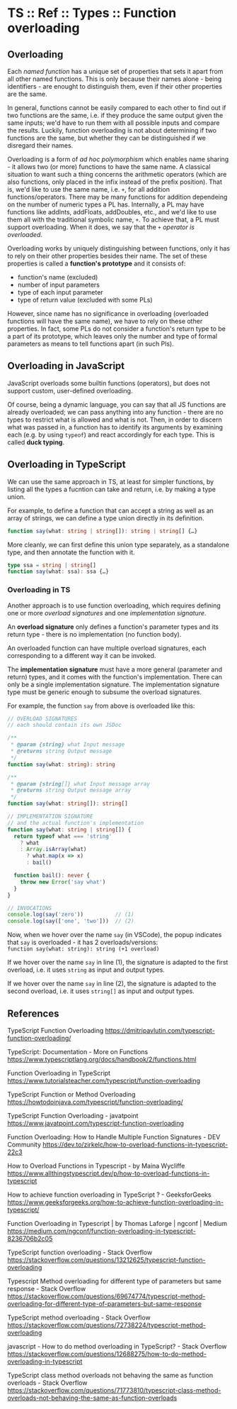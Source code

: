 # TS :: Ref :: Types :: Function overloading

## Overloading

Each *named function* has a unique set of properties that sets it apart from all other named functions. This is only because their names alone - being identifiers - are enought to distinguish them, even if their other properties are the same.

In general, functions cannot be easily compared to each other to find out if two functions are the same, i.e. if they produce the same output given the same inputs; we'd have to run them with all possible inputs and compare the results. Luckily, function overloading is not about determining if two functions are the same, but whether they can be distinguished if we disregard their names.

Overloading is a form of *ad hoc polymorphism* which enables name sharing - it allows two (or more) functions to have the same name. A classical situation to want such a thing concerns the arithmetic operators (which are also functions, only placed in the infix instead of the prefix position). That is, we'd like to use the same name, i.e. `+`, for all addition functions/operators. There may be many functions for addition dependeing on the number of numeric types a PL has. Internally, a PL may have functions like addInts, addFloats, addDoubles, etc., and we'd like to use them all with the traditional symbolic name, `+`. To achieve that, a PL must support overloading. When it does, we say that the `+` *operator is overloaded*.

Overloading works by uniquely distinguishing between functions, only it has to rely on their other properties besides their name. The set of these properties is called a **function's prototype** and it consists of:
- function's name (excluded)
- number of input parameters
- type of each input parameter
- type of return value (excluded with some PLs)

However, since name has no significance in overloading (overloaded functions will have the same name), we have to rely on these other properties. In fact, some PLs do not consider a function's return type to be a part of its prototype, which leaves only the number and type of formal parameters as means to tell functions apart (in such Pls).


## Overloading in JavaScript

JavaScript overloads some builtin functions (operators), but does not support custom, user-defined overloading.

Of course, being a dynamic language, you can say that all JS functions are already overloaded; we can pass anything into any function - there are no types to restrict what is allowed and what is not. Then, in order to discern what was passed in, a function has to identify its arguments by examining each (e.g. by using `typeof`) and react accordingly for each type. This is called **duck typing**.


## Overloading in TypeScript

We can use the same approach in TS, at least for simpler functions, by listing all the types a fucntion can take and return, i.e. by making a type union.

For example, to define a function that can accept a string as well as an array of strings, we can define a type union directly in its definition.

```ts
function say(what: string | string[]): string | string[] {…}
```

More cleanly, we can first define this union type separately, as a standalone type, and then annotate the function with it.

```ts
type ssa = string | string[]
function say(what: ssa): ssa {…}
```

### Overloading in TS

Another approach is to use function overloading, which requires defining one or more *overload signatures* and one *implementation signature*.

An **overload signature** only defines a function's parameter types and its return type - there is no implementation (no function body).

An overloaded function can have multiple overload signatures, each corresponding to a different way it can be invoked.

The **implementation signature** must have a more general (parameter and return) types, and it comes with the function's implementation. There can only be a single implementation signature. The implementation signature type must be generic enough to subsume the overload signatures.

For example, the function `say` from above is overloaded like this:

```ts
// OVERLOAD SIGNATURES
// each should contain its own JSDoc

/**
 * @param {string} what Input message
 * @returns string Output message
 */
function say(what: string): string

/**
 * @param {string[]} what Input message array
 * @returns string Output message array
 */
function say(what: string[]): string[]

// IMPLEMENTATION SIGNATURE
// and the actual function's implementation
function say(what: string | string[]) {
  return typeof what === 'string'
    ? what
    : Array.isArray(what)
      ? what.map(x => x)
      : bail()

  function bail(): never {
    throw new Error('say what')
  }
}

// INVOCATIONS
console.log(say('zero'))          // (1)
console.log(say(['one', 'two']))  // (2)
```

Now, when we hover over the name `say` (in VSCode), the popup indicates that `say` is overloaded - it has 2 overloads/versions:    
`function say(what: string): string (+1 overload)`

If we hover over the name `say` in line (1), the signature is adapted to the first overload, i.e. it uses `string` as input and output types.

If we hover over the name `say` in line (2), the signature is adapted to the second overload, i.e. it uses `string[]` as input and output types.


## References

TypeScript Function Overloading
https://dmitripavlutin.com/typescript-function-overloading/




TypeScript: Documentation - More on Functions
https://www.typescriptlang.org/docs/handbook/2/functions.html


Function Overloading in TypeScript
https://www.tutorialsteacher.com/typescript/function-overloading

TypeScript Function or Method Overloading
https://howtodoinjava.com/typescript/function-overloading/

TypeScript Function Overloading - javatpoint
https://www.javatpoint.com/typescript-function-overloading


Function Overloading: How to Handle Multiple Function Signatures - DEV Community
https://dev.to/zirkelc/how-to-overload-functions-in-typescript-22c3

How to Overload Functions in Typescript - by Maina Wycliffe
https://www.allthingstypescript.dev/p/how-to-overload-functions-in-typescript

How to achieve function overloading in TypeScript ? - GeeksforGeeks
https://www.geeksforgeeks.org/how-to-achieve-function-overloading-in-typescript/


Function Overloading in Typescript | by Thomas Laforge | ngconf | Medium
https://medium.com/ngconf/function-overloading-in-typescript-8236706b2c05


TypeScript function overloading - Stack Overflow
https://stackoverflow.com/questions/13212625/typescript-function-overloading

Typescript Method overloading for different type of parameters but same response - Stack Overflow
https://stackoverflow.com/questions/69674774/typescript-method-overloading-for-different-type-of-parameters-but-same-response

TypeScript method overloading - Stack Overflow
https://stackoverflow.com/questions/72738224/typescript-method-overloading

javascript - How to do method overloading in TypeScript? - Stack Overflow
https://stackoverflow.com/questions/12688275/how-to-do-method-overloading-in-typescript

TypeScript class method overloads not behaving the same as function overloads - Stack Overflow
https://stackoverflow.com/questions/71773810/typescript-class-method-overloads-not-behaving-the-same-as-function-overloads

